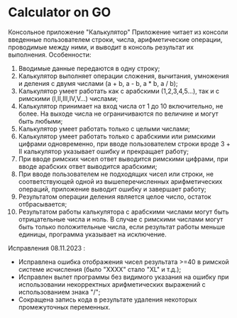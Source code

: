 # Calculator on GO
Консольное приложение "Калькулятор"
	Приложение читает из консоли введенные пользователем строки, числа, арифметические операции, проводимые между ними, и выводит в консоль результат их выполнения.
	Особенности:
1) Вводимые данные передаются в одну строку;
2) Калькулятор выполняет операции сложения, вычитания, умножения и деления с двумя числами (a + b, a - b, a * b, a / b);
3) Калькулятор умеет работать как с арабскими (1,2,3,4,5…), так и с римскими (I,II,III,IV,V…) числами;
4) Калькулятор принимает на вход числа от 1 до 10 включительно, не более. На выходе числа не ограничиваются по величине и могут быть любыми;
5) Калькулятор умеет работать только с целыми числами;
6) Калькулятор умеет работать только с арабскими или римскими цифрами одновременно, при вводе пользователем строки вроде 3 + II калькулятор указывает ошибку и прекращает работу;
7) При вводе римских чисел ответ выводится римскими цифрами, при вводе арабских ответ выводится арабскими;
8) При вводе пользователем не подходящих чисел или строки, не соответствующей одной из вышеперечисленных арифметических операций, приложение выводит ошибку и завершает работу;
9) Результатом операции деления является целое число, остаток отбрасывается;
10) Результатом работы калькулятора с арабскими числами могут быть отрицательные числа и ноль. В случае с римскими числами могут быть только положительные числа, если результат работы меньше единицы, программа указывает на исключение.

Исправления 08.11.2023 :
- Исправлена ошибка отображения чисел результата >=40 в римской системе исчисления (было "ХХХХ" стало "XL" и т.д.);
- Исправлен вылет программы без видимого указания на ошибку при использовании некорректных арифметических выражений с использованием знака "/";
- Сокращена запись кода в результате удаления некоторых промежуточных переменных.
